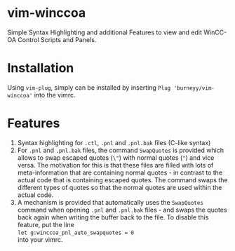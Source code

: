 # vim-winccoa
Simple Syntax Highlighting and additional Features to view and edit WinCC-OA Control Scripts and Panels.

# Installation
Using `vim-plug`, simply can be installed by inserting `Plug 'burneyy/vim-winccoa'` into the vimrc.

# Features
1. Syntax highlighting for `.ctl`, `.pnl` and `.pnl.bak` files (C-like syntax)
2. For `.pnl` and `.pnl.bak` files, the command `SwapQuotes` is provided which allows to swap escaped quotes (`\"`) with normal quotes (`"`) and vice versa. The motivation for this is that these files are filled with lots of meta-information that are containing normal quotes - in contrast to the actual code that is containing escaped quotes. The command swaps the different types of quotes so that the normal quotes are used within the actual code.
3. A mechanism is provided that automatically uses the `SwapQuotes` command when opening `.pnl` and `.pnl.bak` files - and swaps the quotes back again when writing the buffer back to the file. To disable this feature, put the line  
```let g:winccoa_pnl_auto_swapquotes = 0```  
into your vimrc.
